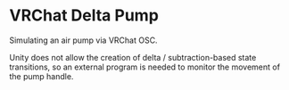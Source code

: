 # VRChat Delta Pump

Simulating an air pump via VRChat OSC.

Unity does not allow the creation of delta / subtraction-based state transitions, so an external program is needed to monitor the movement of the pump handle.
